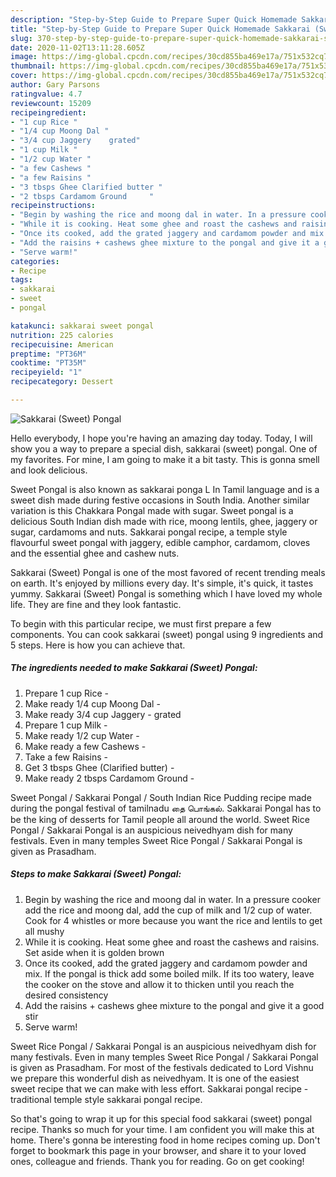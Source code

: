```yaml
---
description: "Step-by-Step Guide to Prepare Super Quick Homemade Sakkarai (Sweet) Pongal"
title: "Step-by-Step Guide to Prepare Super Quick Homemade Sakkarai (Sweet) Pongal"
slug: 370-step-by-step-guide-to-prepare-super-quick-homemade-sakkarai-sweet-pongal
date: 2020-11-02T13:11:28.605Z
image: https://img-global.cpcdn.com/recipes/30cd855ba469e17a/751x532cq70/sakkarai-sweet-pongal-recipe-main-photo.jpg
thumbnail: https://img-global.cpcdn.com/recipes/30cd855ba469e17a/751x532cq70/sakkarai-sweet-pongal-recipe-main-photo.jpg
cover: https://img-global.cpcdn.com/recipes/30cd855ba469e17a/751x532cq70/sakkarai-sweet-pongal-recipe-main-photo.jpg
author: Gary Parsons
ratingvalue: 4.7
reviewcount: 15209
recipeingredient:
- "1 cup Rice "
- "1/4 cup Moong Dal "
- "3/4 cup Jaggery    grated"
- "1 cup Milk "
- "1/2 cup Water "
- "a few Cashews "
- "a few Raisins "
- "3 tbsps Ghee Clarified butter "
- "2 tbsps Cardamom Ground     "
recipeinstructions:
- "Begin by washing the rice and moong dal in water. In a pressure cooker add the rice and moong dal, add the cup of milk and 1/2 cup of water. Cook for 4 whistles or more because you want the rice and lentils to get all mushy"
- "While it is cooking. Heat some ghee and roast the cashews and raisins. Set aside when it is golden brown"
- "Once its cooked, add the grated jaggery and cardamom powder and mix. If the pongal is thick add some boiled milk. If its too watery, leave the cooker on the stove and allow it to thicken until you reach the desired consistency"
- "Add the raisins + cashews ghee mixture to the pongal and give it a good stir"
- "Serve warm!"
categories:
- Recipe
tags:
- sakkarai
- sweet
- pongal

katakunci: sakkarai sweet pongal 
nutrition: 225 calories
recipecuisine: American
preptime: "PT36M"
cooktime: "PT35M"
recipeyield: "1"
recipecategory: Dessert

---
```



![Sakkarai (Sweet) Pongal](https://img-global.cpcdn.com/recipes/30cd855ba469e17a/751x532cq70/sakkarai-sweet-pongal-recipe-main-photo.jpg)

Hello everybody, I hope you're having an amazing day today. Today, I will show you a way to prepare a special dish, sakkarai (sweet) pongal. One of my favorites. For mine, I am going to make it a bit tasty. This is gonna smell and look delicious.

Sweet Pongal is also known as sakkarai ponga L In Tamil language and is a sweet dish made during festive occasions in South India. Another similar variation is this Chakkara Pongal made with sugar. Sweet pongal is a delicious South Indian dish made with rice, moong lentils, ghee, jaggery or sugar, cardamoms and nuts. Sakkarai pongal recipe, a temple style flavourful sweet pongal with jaggery, edible camphor, cardamom, cloves and the essential ghee and cashew nuts.

Sakkarai (Sweet) Pongal is one of the most favored of recent trending meals on earth. It's enjoyed by millions every day. It's simple, it's quick, it tastes yummy. Sakkarai (Sweet) Pongal is something which I have loved my whole life. They are fine and they look fantastic.


To begin with this particular recipe, we must first prepare a few components. You can cook sakkarai (sweet) pongal using 9 ingredients and 5 steps. Here is how you can achieve that.

<!--inarticleads1-->

##### The ingredients needed to make Sakkarai (Sweet) Pongal:

1. Prepare 1 cup Rice -
1. Make ready 1/4 cup Moong Dal -
1. Make ready 3/4 cup Jaggery -   grated
1. Prepare 1 cup Milk -
1. Make ready 1/2 cup Water -
1. Make ready a few Cashews -
1. Take a few Raisins -
1. Get 3 tbsps Ghee (Clarified butter) -
1. Make ready 2 tbsps Cardamom Ground     -


Sweet Pongal / Sakkarai Pongal / South Indian Rice Pudding recipe made during the pongal festival of tamilnadu தை பொங்கல். Sakkarai Pongal has to be the king of desserts for Tamil people all around the world. Sweet Rice Pongal / Sakkarai Pongal is an auspicious neivedhyam dish for many festivals. Even in many temples Sweet Rice Pongal / Sakkarai Pongal is given as Prasadham. 

<!--inarticleads2-->

##### Steps to make Sakkarai (Sweet) Pongal:

1. Begin by washing the rice and moong dal in water. In a pressure cooker add the rice and moong dal, add the cup of milk and 1/2 cup of water. Cook for 4 whistles or more because you want the rice and lentils to get all mushy
1. While it is cooking. Heat some ghee and roast the cashews and raisins. Set aside when it is golden brown
1. Once its cooked, add the grated jaggery and cardamom powder and mix. If the pongal is thick add some boiled milk. If its too watery, leave the cooker on the stove and allow it to thicken until you reach the desired consistency
1. Add the raisins + cashews ghee mixture to the pongal and give it a good stir
1. Serve warm!


Sweet Rice Pongal / Sakkarai Pongal is an auspicious neivedhyam dish for many festivals. Even in many temples Sweet Rice Pongal / Sakkarai Pongal is given as Prasadham. For most of the festivals dedicated to Lord Vishnu we prepare this wonderful dish as neivedhyam. It is one of the easiest sweet recipe that we can make with less effort. Sakkarai pongal recipe - traditional temple style sakkarai pongal recipe. 

So that's going to wrap it up for this special food sakkarai (sweet) pongal recipe. Thanks so much for your time. I am confident you will make this at home. There's gonna be interesting food in home recipes coming up. Don't forget to bookmark this page in your browser, and share it to your loved ones, colleague and friends. Thank you for reading. Go on get cooking!
